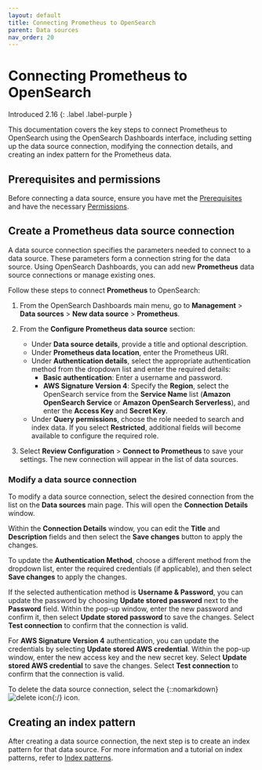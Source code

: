 ```yaml
---
layout: default
title: Connecting Prometheus to OpenSearch
parent: Data sources
nav_order: 20
---
```


# Connecting Prometheus to OpenSearch
Introduced 2.16
{: .label .label-purple }

This documentation covers the key steps to connect Prometheus to OpenSearch using the OpenSearch Dashboards interface, including setting up the data source connection, modifying the connection details, and creating an index pattern for the Prometheus data. 

## Prerequisites and permissions

Before connecting a data source, ensure you have met the [Prerequisites]({{site.url}}{{site.baseurl}}/dashboards/management/data-sources/#prerequisites) and have the necessary [Permissions]({{site.url}}{{site.baseurl}}/dashboards/management/data-sources/#permissions).

## Create a Prometheus data source connection

A data source connection specifies the parameters needed to connect to a data source. These parameters form a connection string for the data source. Using OpenSearch Dashboards, you can add new **Prometheus** data source connections or manage existing ones.

Follow these steps to connect **Prometheus** to OpenSearch:

1. From the OpenSearch Dashboards main menu, go to **Management** > **Data sources** > **New data source** > **Prometheus**. 

2. From the **Configure Prometheus data source** section: 
   
   - Under **Data source details**, provide a title and optional description.
   - Under **Prometheus data location**, enter the Prometheus URI.
   - Under **Authentication details**, select the appropriate authentication method from the dropdown list and enter the required details:
       - **Basic authentication**: Enter a username and password.
       - **AWS Signature Version 4**: Specify the **Region**, select the OpenSearch service from the **Service Name** list (**Amazon OpenSearch Service** or **Amazon OpenSearch Serverless**), and enter the **Access Key** and **Secret Key**.
   - Under **Query permissions**, choose the role needed to search and index data. If you select **Restricted**, additional fields will become available to configure the required role.

3. Select **Review Configuration** > **Connect to Prometheus** to save your settings. The new connection will appear in the list of data sources.

### Modify a data source connection

To modify a data source connection, select the desired connection from the list on the **Data sources** main page. This will open the **Connection Details** window.

Within the **Connection Details** window, you can edit the **Title** and **Description** fields and then select the **Save changes** button to apply the changes. 

To update the **Authentication Method**, choose a different method from the dropdown list, enter the required credentials (if applicable), and then select **Save changes** to apply the changes.

If the selected authentication method is **Username & Password**, you can update the password by choosing **Update stored password** next to the **Password** field. Within the pop-up window, enter the new password and confirm it, then select **Update stored password** to save the changes. Select **Test connection** to confirm that the connection is valid.

For **AWS Signature Version 4** authentication, you can update the credentials by selecting **Update stored AWS credential**. Within the pop-up window, enter the new access key and the new secret key. Select **Update stored AWS credential** to save the changes. Select **Test connection** to confirm that the connection is valid.

To delete the data source connection, select the {::nomarkdown}<img src="{{site.url}}{{site.baseurl}}/images/dashboards/trash-can-icon.png" class="inline-icon" alt="delete icon"/>{:/} icon.

## Creating an index pattern

After creating a data source connection, the next step is to create an index pattern for that data source. For more information and a tutorial on index patterns, refer to [Index patterns]({{site.url}}{{site.baseurl}}/dashboards/management/index-patterns/). 
